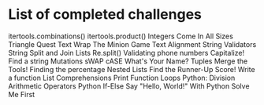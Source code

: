 # List of completed challenges
itertools.combinations()
itertools.product()
Integers Come In All Sizes
Triangle Quest
Text Wrap
The Minion Game
Text Alignment
String Validators
String Split and Join
Lists
Re.split()
Validating phone numbers
Capitalize!
Find a string
Mutations
sWAP cASE
What's Your Name?
Tuples
Merge the Tools!
Finding the percentage
Nested Lists
Find the Runner-Up Score!
Write a function
List Comprehensions
Print Function
Loops
Python: Division
Arithmetic Operators
Python If-Else
Say "Hello, World!" With Python
Solve Me First
